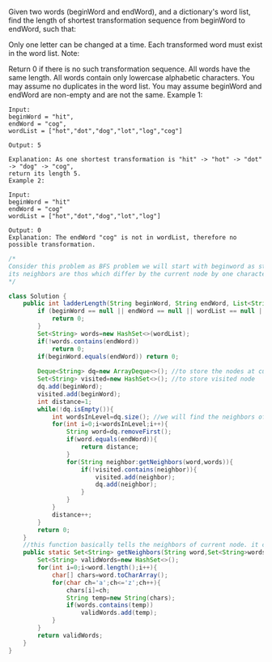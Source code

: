Given two words (beginWord and endWord), and a dictionary's word list, find the length of shortest transformation sequence from beginWord to endWord, such that:

Only one letter can be changed at a time.
Each transformed word must exist in the word list.
Note:

Return 0 if there is no such transformation sequence.
All words have the same length.
All words contain only lowercase alphabetic characters.
You may assume no duplicates in the word list.
You may assume beginWord and endWord are non-empty and are not the same.
Example 1:
```
Input:
beginWord = "hit",
endWord = "cog",
wordList = ["hot","dot","dog","lot","log","cog"]

Output: 5

Explanation: As one shortest transformation is "hit" -> "hot" -> "dot" -> "dog" -> "cog",
return its length 5.
Example 2:

Input:
beginWord = "hit"
endWord = "cog"
wordList = ["hot","dot","dog","lot","log"]

Output: 0
Explanation: The endWord "cog" is not in wordList, therefore no possible transformation.
```
```java
/*
Consider this problem as BFS problem we will start with beginword as starting node we will keep exploring its neighhbors
its neighbors are thos which differ by the current node by one character. And once we visited particular word we won't visit that again so we will have neigbhors of current node and now we will search for neighbors for every node in queue and store them in queue and so on until we find lst element.
*/

class Solution {
    public int ladderLength(String beginWord, String endWord, List<String> wordList) {
        if (beginWord == null || endWord == null || wordList == null || beginWord.length() != endWord.length()) {
            return 0;
        }
        Set<String> words=new HashSet<>(wordList);
        if(!words.contains(endWord))
            return 0;
        if(beginWord.equals(endWord)) return 0;
         
        Deque<String> dq=new ArrayDeque<>(); //to store the nodes at current level
        Set<String> visited=new HashSet<>(); //to store visited node
        dq.add(beginWord);
        visited.add(beginWord);
        int distance=1;
        while(!dq.isEmpty()){              
            int wordsInLevel=dq.size(); //we will find the neighbors of every node at each level
            for(int i=0;i<wordsInLevel;i++){  
                String word=dq.removeFirst();  
                if(word.equals(endWord)){  
                    return distance;
                }
                for(String neighbor:getNeighbors(word,words)){
                    if(!visited.contains(neighbor)){
                        visited.add(neighbor);
                        dq.add(neighbor);
                    }
                }
            }
            distance++;
        }
        return 0;
    }
    //this function basically tells the neighbors of current node. it changes only one character and check if that charater is in list or not and if it is then that is its neighbor.
    public static Set<String> getNeighbors(String word,Set<String>words){
        Set<String> validWords=new HashSet<>();
        for(int i=0;i<word.length();i++){
            char[] chars=word.toCharArray();
            for(char ch='a';ch<='z';ch++){
                chars[i]=ch;
                String temp=new String(chars);
                if(words.contains(temp))
                    validWords.add(temp);
            }
        }
        return validWords;
    }
}
```
